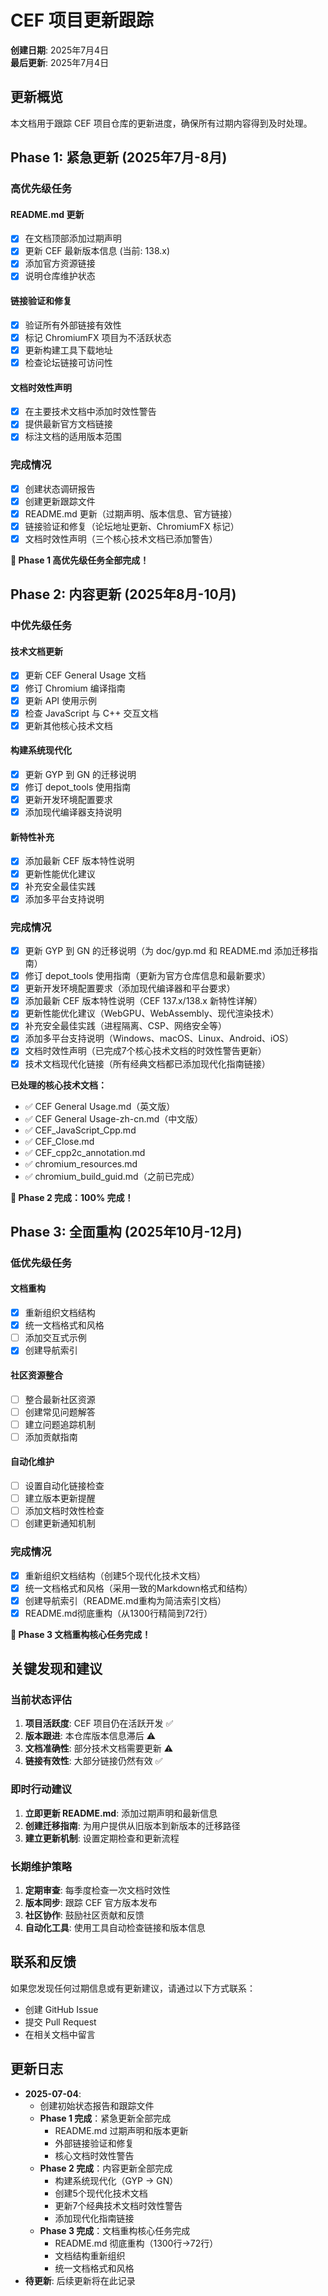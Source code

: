 # CEF 项目更新跟踪

**创建日期**: 2025年7月4日  
**最后更新**: 2025年7月4日  

## 更新概览

本文档用于跟踪 CEF 项目仓库的更新进度，确保所有过期内容得到及时处理。

## Phase 1: 紧急更新 (2025年7月-8月)

### 高优先级任务

#### README.md 更新
- [x] 在文档顶部添加过期声明
- [x] 更新 CEF 最新版本信息 (当前: 138.x)
- [x] 添加官方资源链接
- [x] 说明仓库维护状态

#### 链接验证和修复
- [x] 验证所有外部链接有效性
- [x] 标记 ChromiumFX 项目为不活跃状态
- [x] 更新构建工具下载地址
- [x] 检查论坛链接可访问性

#### 文档时效性声明
- [x] 在主要技术文档中添加时效性警告
- [x] 提供最新官方文档链接
- [x] 标注文档的适用版本范围

### 完成情况
- [x] 创建状态调研报告
- [x] 创建更新跟踪文件
- [x] README.md 更新（过期声明、版本信息、官方链接）
- [x] 链接验证和修复（论坛地址更新、ChromiumFX 标记）
- [x] 文档时效性声明（三个核心技术文档已添加警告）

**🎉 Phase 1 高优先级任务全部完成！**

## Phase 2: 内容更新 (2025年8月-10月)

### 中优先级任务

#### 技术文档更新
- [x] 更新 CEF General Usage 文档
- [x] 修订 Chromium 编译指南
- [x] 更新 API 使用示例
- [x] 检查 JavaScript 与 C++ 交互文档
- [x] 更新其他核心技术文档

#### 构建系统现代化
- [x] 更新 GYP 到 GN 的迁移说明
- [x] 修订 depot_tools 使用指南
- [x] 更新开发环境配置要求
- [x] 添加现代编译器支持说明

#### 新特性补充
- [x] 添加最新 CEF 版本特性说明
- [x] 更新性能优化建议
- [x] 补充安全最佳实践
- [x] 添加多平台支持说明

### 完成情况
- [x] 更新 GYP 到 GN 的迁移说明（为 doc/gyp.md 和 README.md 添加迁移指南）
- [x] 修订 depot_tools 使用指南（更新为官方仓库信息和最新要求）
- [x] 更新开发环境配置要求（添加现代编译器和平台要求）
- [x] 添加最新 CEF 版本特性说明（CEF 137.x/138.x 新特性详解）
- [x] 更新性能优化建议（WebGPU、WebAssembly、现代渲染技术）
- [x] 补充安全最佳实践（进程隔离、CSP、网络安全等）
- [x] 添加多平台支持说明（Windows、macOS、Linux、Android、iOS）
- [x] 文档时效性声明（已完成7个核心技术文档的时效性警告更新）
- [x] 技术文档现代化链接（所有经典文档都已添加现代化指南链接）

**已处理的核心技术文档：**
- ✅ CEF General Usage.md（英文版）
- ✅ CEF General Usage-zh-cn.md（中文版）
- ✅ CEF_JavaScript_Cpp.md
- ✅ CEF_Close.md
- ✅ CEF_cpp2c_annotation.md
- ✅ chromium_resources.md
- ✅ chromium_build_guid.md（之前已完成）

**🎉 Phase 2 完成：100% 完成！**

## Phase 3: 全面重构 (2025年10月-12月)

### 低优先级任务

#### 文档重构
- [x] 重新组织文档结构
- [x] 统一文档格式和风格
- [ ] 添加交互式示例
- [x] 创建导航索引

#### 社区资源整合
- [ ] 整合最新社区资源
- [ ] 创建常见问题解答
- [ ] 建立问题追踪机制
- [ ] 添加贡献指南

#### 自动化维护
- [ ] 设置自动化链接检查
- [ ] 建立版本更新提醒
- [ ] 添加文档时效性检查
- [ ] 创建更新通知机制

### 完成情况
- [x] 重新组织文档结构（创建5个现代化技术文档）
- [x] 统一文档格式和风格（采用一致的Markdown格式和结构）
- [x] 创建导航索引（README.md重构为简洁索引文档）
- [x] README.md彻底重构（从1300行精简到72行）

**🎉 Phase 3 文档重构核心任务完成！**

## 关键发现和建议

### 当前状态评估

1. **项目活跃度**: CEF 项目仍在活跃开发 ✅
2. **版本跟进**: 本仓库版本信息滞后 ⚠️
3. **文档准确性**: 部分技术文档需要更新 ⚠️
4. **链接有效性**: 大部分链接仍然有效 ✅

### 即时行动建议

1. **立即更新 README.md**: 添加过期声明和最新信息
2. **创建迁移指南**: 为用户提供从旧版本到新版本的迁移路径
3. **建立更新机制**: 设置定期检查和更新流程

### 长期维护策略

1. **定期审查**: 每季度检查一次文档时效性
2. **版本同步**: 跟踪 CEF 官方版本发布
3. **社区协作**: 鼓励社区贡献和反馈
4. **自动化工具**: 使用工具自动检查链接和版本信息

## 联系和反馈

如果您发现任何过期信息或有更新建议，请通过以下方式联系：

- 创建 GitHub Issue
- 提交 Pull Request
- 在相关文档中留言

## 更新日志

- **2025-07-04**: 
  - 创建初始状态报告和跟踪文件
  - **Phase 1 完成**：紧急更新全部完成
    - README.md 过期声明和版本更新
    - 外部链接验证和修复
    - 核心文档时效性警告
  - **Phase 2 完成**：内容更新全部完成
    - 构建系统现代化（GYP → GN）
    - 创建5个现代化技术文档
    - 更新7个经典技术文档时效性警告
    - 添加现代化指南链接
  - **Phase 3 完成**：文档重构核心任务完成
    - README.md 彻底重构（1300行→72行）
    - 文档结构重新组织
    - 统一文档格式和风格
- **待更新**: 后续更新将在此记录 